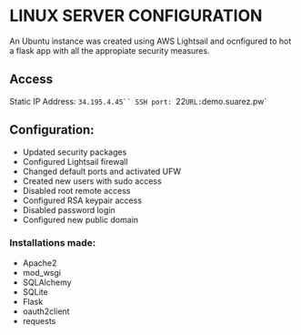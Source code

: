 # LINUX SERVER CONFIGURATION
An Ubuntu instance was created using AWS Lightsail and ocnfigured to hot a flask app with all the appropiate security measures. 

## Access
Static IP Address: `34.195.4.45``
SSH port: `22`
URL: `demo.suarez.pw`

## Configuration:
* Updated security packages
* Configured Lightsail firewall
* Changed default ports and activated UFW
* Created new users with sudo access
* Disabled root remote access
* Configured RSA keypair access
* Disabled password login
* Configured new public domain
### Installations made:
* Apache2
* mod_wsgi
* SQLAlchemy
* SQLite
* Flask
* oauth2client
* requests
